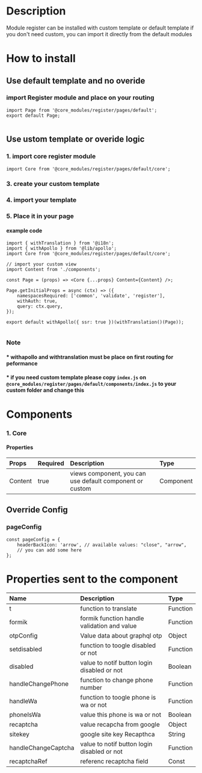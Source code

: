 # Description

Module register can be installed with custom template or default template
if you don't need custom, you can import it directly from the default modules


# How to install
## Use default template and no overide
### import Register module and place on your routing
````
import Page from '@core_modules/register/pages/default';
export default Page;


````

## Use ustom template or overide logic
### 1. import core register module

````
import Core from '@core_modules/register/pages/default/core';
````

### 3. create your custom template
### 4. import your template
### 5. Place it in your page
#### example code
````
import { withTranslation } from '@i18n';
import { withApollo } from '@lib/apollo';
import Core from '@core_modules/register/pages/default/core';

// import your custom view
import Content from './components';

const Page = (props) => <Core {...props} Content={Content} />;

Page.getInitialProps = async (ctx) => ({
    namespacesRequired: ['common', 'validate', 'register'],
    withAuth: true,
    query: ctx.query,
});

export default withApollo({ ssr: true })(withTranslation()(Page));
 
````

### Note
#### * withapollo and withtranslation must be place on first routing for peformance
#### * if you  need custom template please copy `index.js` on `@core_modules/register/pages/default/components/index.js` to your custom folder and change this

# Components

### 1. Core
#### Properties
| Props       | Required | Description | Type |
| :---        | :---     | :---        |:---  |
| Content      |  true    | views component, you can use default component or custom | Component |

## Override Config
### pageConfig

````
const pageConfig = {
    headerBackIcon: 'arrow', // available values: "close", "arrow",
    // you can add some here
};
````

# Properties sent to the component

| Name       | Description | Type |
| :---       | :---        |:---        |
| t      | function to translate| Function |
| formik     | formik  function handle validation and value| Function |
| otpConfig     | Value data about graphql otp | Object |
| setdisabled     | function to toogle disabled or not| Function |
| disabled     | value to notif button login disabled or not | Boolean |
| handleChangePhone     | function to change phone number | Function |
| handleWa     | function to toogle phone is wa or not | Function |
| phoneIsWa     | value this phone is wa or not | Boolean |
| recaptcha     | value recapcha from google | Object |
| sitekey     | google site key Recapthca | String |
| handleChangeCaptcha     | value to notif button login disabled or not | Function |
| recaptchaRef     | referenc recaptcha field | Const |
